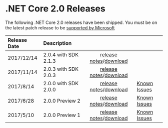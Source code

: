 # .NET Core 2.0 Releases

The following .NET Core 2.0 releases have been shipped. You must be on the latest patch release to be [supported by Microsoft](../../microsoft-support.md)

| Release Date | Description |  |  |
| :-- | :-- | :--: | :-- |
| 2017/12/14 | 2.0.4 with SDK 2.1.3 | [release notes](2.0.4.md)/[download](../download-archives/2.0.4.md) | |
| 2017/11/14 | 2.0.3 with SDK 2.0.3 | [release notes](2.0.3.md)/[download](../download-archives/2.0.3.md) | |
| 2017/8/14 | 2.0.0 with SDK 2.0.0 | [release notes](2.0.0.md)/[download](../download-archives/2.0.0-download.md) | [Known Issues](2.0.0-known-issues.md)|
| 2017/6/28 | 2.0.0 Preview 2 | [release notes](2.0.0-preview2.md)/[download](../download-archives/2.0.0-preview2-download.md) | [Known Issues](2.0.0-preview2-known-issues.md)|
| 2017/5/10 | 2.0.0 Preview 1 | [release notes](2.0.0-preview1.md)/[download](../download-archives/2.0.0-preview1-download.md) | [Known Issues](2.0.0-preview1-known-issues.md)|
